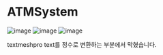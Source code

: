 # ATMSystem

![image](https://github.com/DoroNyong/ATMSystem/assets/62960758/9cbebc0a-f898-4163-9563-4a6fbcbcf77c)
![image](https://github.com/DoroNyong/ATMSystem/assets/62960758/4691e283-1298-4376-9818-10ffc62165ed)
![image](https://github.com/DoroNyong/ATMSystem/assets/62960758/fbf63d98-9f2f-4ce5-b778-2546138c3540)


textmeshpro text를 정수로 변환하는 부분에서 막혔습니다.
